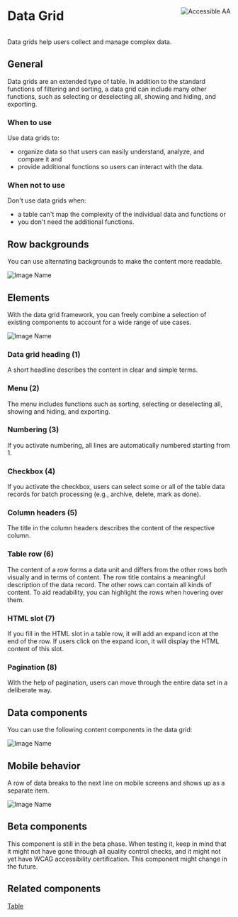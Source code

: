<div style="display: inline-flex; align-items: center; justify-content: space-between; width: 100%;">
    <h1>Data Grid</h1>
    <img src="assets/aa.png" alt="Accessible AA" />
</div>

Data grids help users collect and manage complex data.

## General

Data grids are an extended type of table. In addition to the standard functions of filtering and sorting, a data grid can include many other functions, such as selecting or deselecting all, showing and hiding, and exporting.

### When to use

Use data grids to:

- organize data so that users can easily understand, analyze, and compare it and
- provide additional functions so users can interact with the data.

### When not to use

Don't use data grids when:

- a table can't map the complexity of the individual data and functions or
- you don't need the additional functions.

## Row backgrounds

You can use alternating backgrounds to make the content more readable.

![Image Name](assets/3_components/data-grid/Backgrounds_en.png)

## Elements

With the data grid framework, you can freely combine a selection of existing components to account for a wide range of use cases.

![Image Name](assets/3_components/data-grid/elements-en.png)

### Data grid heading (1)

A short headline describes the content in clear and simple terms.

### Menu (2)

The menu includes functions such as sorting, selecting or deselecting all, showing and hiding, and exporting.

### Numbering (3)

If you activate numbering, all lines are automatically numbered starting from 1.

### Checkbox (4)

If you activate the checkbox, users can select some or all of the table data records for batch processing (e.g., archive, delete, mark as done).

### Column headers (5)

The title in the column headers describes the content of the respective column.

### Table row (6)

The content of a row forms a data unit and differs from the other rows both visually and in terms of content.
The row title contains a meaningful description of the data record.
The other rows can contain all kinds of content.
To aid readability, you can highlight the rows when hovering over them.

### HTML slot (7)

If you fill in the HTML slot in a table row, it will add an expand icon at the end of the row. If users click on the expand icon, it will display the HTML content of this slot.

### Pagination (8)

With the help of pagination, users can move through the entire data set in a deliberate way.

## Data components

You can use the following content components in the data grid:

![Image Name](assets/3_components/data-grid/Data_components_en.png)

## Mobile behavior

A row of data breaks to the next line on mobile screens and shows up as a separate item.

![Image Name](assets/3_components/data-grid/Mobile-en.png)

## Beta components

This component is still in the beta phase. When testing it, keep in mind that it might not have gone through all quality control checks, and it might not yet have WCAG accessibility certification. This component might change in the future.

## Related components

[Table](?path=/usage/components-table)
